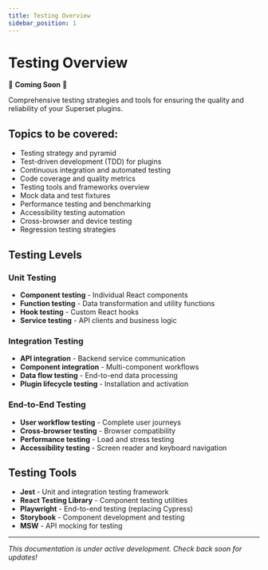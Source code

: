 ```yaml
---
title: Testing Overview
sidebar_position: 1
---
```


<!--
Licensed to the Apache Software Foundation (ASF) under one
or more contributor license agreements.  See the NOTICE file
distributed with this work for additional information
regarding copyright ownership.  The ASF licenses this file
to you under the Apache License, Version 2.0 (the
"License"); you may not use this file except in compliance
with the License.  You may obtain a copy of the License at

  http://www.apache.org/licenses/LICENSE-2.0

Unless required by applicable law or agreed to in writing,
software distributed under the License is distributed on an
"AS IS" BASIS, WITHOUT WARRANTIES OR CONDITIONS OF ANY
KIND, either express or implied.  See the License for the
specific language governing permissions and limitations
under the License.
-->

# Testing Overview

🚧 **Coming Soon** 🚧

Comprehensive testing strategies and tools for ensuring the quality and reliability of your Superset plugins.

## Topics to be covered:

- Testing strategy and pyramid
- Test-driven development (TDD) for plugins
- Continuous integration and automated testing
- Code coverage and quality metrics
- Testing tools and frameworks overview
- Mock data and test fixtures
- Performance testing and benchmarking
- Accessibility testing automation
- Cross-browser and device testing
- Regression testing strategies

## Testing Levels

### Unit Testing
- **Component testing** - Individual React components
- **Function testing** - Data transformation and utility functions
- **Hook testing** - Custom React hooks
- **Service testing** - API clients and business logic

### Integration Testing
- **API integration** - Backend service communication
- **Component integration** - Multi-component workflows
- **Data flow testing** - End-to-end data processing
- **Plugin lifecycle testing** - Installation and activation

### End-to-End Testing
- **User workflow testing** - Complete user journeys
- **Cross-browser testing** - Browser compatibility
- **Performance testing** - Load and stress testing
- **Accessibility testing** - Screen reader and keyboard navigation

## Testing Tools

- **Jest** - Unit and integration testing framework
- **React Testing Library** - Component testing utilities
- **Playwright** - End-to-end testing (replacing Cypress)
- **Storybook** - Component development and testing
- **MSW** - API mocking for testing

---

*This documentation is under active development. Check back soon for updates!*
